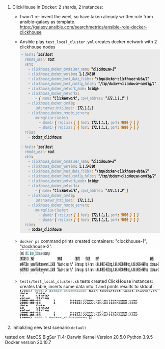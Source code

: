 1) ClickHouse in Docker: 2 shards, 2 instances:
    - I won't re-invent the weel, so have taken already written role from ansible-galaxy as template.
      https://galaxy.ansible.com/searchmetrics/ansible-role-docker-clickhouse

    - Ansible play `test_local_cluster.yml` creates docker network with 2 clickhouse nodes
      <img src="docs/two_instances_play.png" width="800" height="600">

    - `docker ps` command prints created containers: "clockhouse-1", "clockhouse-2".
      <img src="docs/created_clickhouse_containers.png" width="800" height="80">

    - `tests/test_local_cluster.sh` tests created ClickHouse instances:
      creates table, inserts some data into it and prints results to stdout.
      <img src="docs/test_results.png" width="800" height="100">

3) Initializing new test scenario `default`



tested on:
MacOS BigSur 11.4: Darwin Kernel Version 20.5.0
Python 3.9.5
Docker version 20.10.7
